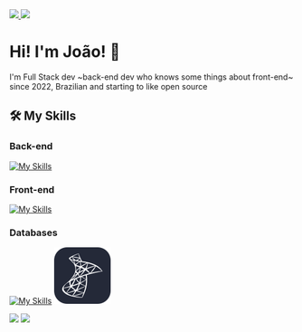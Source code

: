 <div>
  <a target='_blank' href="https://www.linkedin.com/in/jo%C3%A3o-lucas-gomes-25b0a4250/">
    <img src="https://img.shields.io/badge/LinkedIn-0077B5?style=for-the-badge&logo=linkedin&logoColor=white">
  </a>

  <a target='_blank' href="https://instagram.com/jaogomexx">
      <img src="https://img.shields.io/badge/Instagram-E4405F?style=for-the-badge&logo=instagram&logoColor=white">
  </a>
</div>

# Hi! I'm João! 👋

I'm Full Stack dev ~back-end dev who knows some things about front-end~ since 2022, Brazilian and starting to like open source

## 🛠️ My Skills

### Back-end

[![My Skills](https://skillicons.dev/icons?i=cs,dotnet,ts,express,py,django&theme=dark)](https://skillicons.dev)

### Front-end

[![My Skills](https://skillicons.dev/icons?i=js,vue,tailwind,react&theme=dark)](https://skillicons.dev)

### Databases

[![My Skills](https://skillicons.dev/icons?i=postgres,&theme=dark)](https://skillicons.dev) [![My Skills](https://github.com/joaolucasgomess/joaolucasgomess/blob/main/sql-server-icon.svg)](https://github.com)

<div>
  <img src="https://github-readme-stats.vercel.app/api?username=joaolucasgomess&show=prs_merged,prs_merged_percentage&show_icons=true&theme=synthwave"/>
  <img width="258px" src="https://github-readme-stats.vercel.app/api/top-langs/?username=joaolucasgomess&theme=synthwave"/>
</div>
